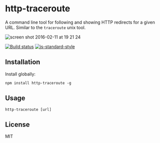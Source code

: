 # http-traceroute

A command line tool for following and showing HTTP redirects for a given
URL. Similar to the `traceroute` unix tool.

![screen shot 2016-02-11 at 19 21 24](https://cloud.githubusercontent.com/assets/10602/12985832/be0484ac-d0f4-11e5-8937-96f5416666b0.png)

[![Build status](https://travis-ci.org/watson/http-traceroute.svg?branch=master)](https://travis-ci.org/watson/http-traceroute)
[![js-standard-style](https://img.shields.io/badge/code%20style-standard-brightgreen.svg?style=flat)](https://github.com/feross/standard)

## Installation

Install globally:

```
npm install http-traceroute -g
```

## Usage

```
http-traceroute [url]
```

## License

MIT
